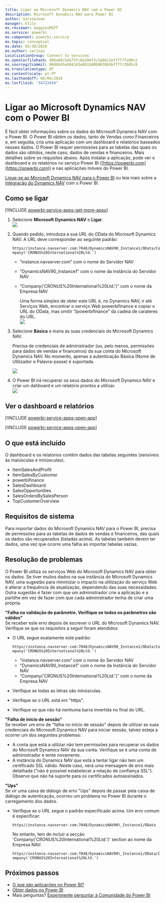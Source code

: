 ```yaml
---
title: Ligar ao Microsoft Dynamics NAV com o Power BI
description: Microsoft Dynamics NAV para Power BI
author: SarinaJoan
manager: kfile
ms.reviewer: maggiesMSFT
ms.service: powerbi
ms.component: powerbi-service
ms.topic: conceptual
ms.date: 05/30/2018
ms.author: sarinas
LocalizationGroup: Connect to services
ms.openlocfilehash: 498a66c5e675fc8a394f3c3a0dc2ef7ff7fa99c2
ms.sourcegitcommit: 80d6b45eb84243e801b60b9038b9bff77c30d5c8
ms.translationtype: HT
ms.contentlocale: pt-PT
ms.lasthandoff: 06/04/2018
ms.locfileid: "34722434"
---
```

# <a name="connect-to-microsoft-dynamics-nav-with-power-bi"></a>Ligar ao Microsoft Dynamics NAV com o Power BI
É fácil obter informações sobre os dados do Microsoft Dynamics NAV com o Power BI. O Power BI obtém os dados, tanto de Vendas como Financeiros e, em seguida, cria uma aplicação com um dashboard e relatórios baseados nesses dados. O Power BI requer permissões para as tabelas das quais os dados são obtidos, neste caso, dados de vendas e financeiros. Mais detalhes sobre os requisitos abaixo. Após instalar a aplicação, pode ver o dashboard e os relatórios no serviço Power BI ([https://powerbi.com](https://powerbi.com)) e nas aplicações móveis do Power BI. 

[Ligue-se ao Microsoft Dynamics NAV para o Power BI](https://app.powerbi.com/getdata/services/microsoft-dynamics-nav) ou leia mais sobre a [integração do Dynamics NAV](https://powerbi.microsoft.com/integrations/microsoft-dynamics-nav) com o Power BI.

## <a name="how-to-connect"></a>Como se ligar
[!INCLUDE [powerbi-service-apps-get-more-apps](./includes/powerbi-service-apps-get-more-apps.md)]

1. Selecione **Microsoft Dynamics NAV** e **Ligar**.  
   ![](media/service-connect-to-microsoft-dynamics-nav/mdnav.png)
2. Quando pedido, introduza a sua URL do OData do Microsoft Dynamics NAV. A URL deve corresponder ao seguinte padrão:
   
    `https//instance.navserver.com:7048/DynamicsNAV90_Instance1/OData/Company('CRONUS%20International%20Ltd.')`
   
   * “instance.navserver.com” com o nome do Servidor NAV
   * "DynamicsNAV90\_Instance1" com o nome da Instância do Servidor NAV
   * “Company('CRONUS%20International%20Ltd.')” com o nome da Empresa NAV
     
     Uma forma simples de obter este URL é, no Dynamics NAV, ir até Serviços Web, encontrar o serviço Web powerbifinance e copiar o URL do OData, mas omitir “/powerbifinance” da cadeia de carateres do URL.  
     ![](media/service-connect-to-microsoft-dynamics-nav/param.png)
3. Selecione **Básica** e insira as suas credenciais do Microsoft Dynamics NAV.
   
    Precisa de credenciais de administrador (ou, pelo menos, permissões para dados de vendas e financeiros) da sua conta do Microsoft Dynamics NAV.  No momento, apenas a autenticação Básica (Nome de Utilizador e Palavra-passe) é suportada.
   
    ![](media/service-connect-to-microsoft-dynamics-nav/creds.png)
4. O Power BI irá recuperar os seus dados do Microsoft Dynamics NAV e criar um dahboard e um relatório prontos a utilizar.   
   ![](media/service-connect-to-microsoft-dynamics-nav/dashboard.png)

## <a name="view-the-dashboard-and-reports"></a>Ver o dashboard e relatórios
[!INCLUDE [powerbi-service-apps-open-app](./includes/powerbi-service-apps-open-app.md)]

[!INCLUDE [powerbi-service-apps-open-app](./includes/powerbi-service-apps-what-now.md)]

## <a name="whats-included"></a>O que está incluído
O dashboard e os relatórios contêm dados das tabelas seguintes (sensíveis às maiúsculas e minúsculas):  

* ItemSalesAndProfit  
* ItemSalesByCustomer  
* powerbifinance  
* SalesDashboard  
* SalesOpportunities  
* SalesOrdersBySalesPerson  
* TopCustomerOverview  

## <a name="system-requirements"></a>Requisitos de sistema
Para importar dados do Microsoft Dynamics NAV para o Power BI, precisa de permissões para as tabelas de dados de vendas e financeiros, das quais os dados são recuperados (listadas acima). As tabelas também devem ter dados, uma vez que ocorre uma falha ao importar tabelas vazias.

## <a name="troubleshooting"></a>Resolução de problemas
O Power BI utiliza os serviços Web do Microsoft Dynamics NAV para obter os dados. Se tiver muitos dados na sua instância do Microsoft Dynamics NAV, uma sugestão para minimizar o impacto na utilização do serviço Web é alterar a frequência de atualização, dependendo das suas necessidades. Outra sugestão é fazer com que um administrador crie a aplicação e a partilhe em vez de fazer com que cada administrador tenha de criar uma própria.

**"Falha na validação do parâmetro. Verifique se todos os parâmetros são válidos"**  
Se receber este erro depois de escrever o URL do Microsoft Dynamics NAV. Verifique se que os requisitos a seguir foram atendidos:

* O URL segue exatamente este padrão:
  
    `https//instance.navserver.com:7048/DynamicsNAV90_Instance1/OData/Company('CRONUS%20International%20Ltd.')`
  
  * “instance.navserver.com” com o nome do Servidor NAV
  * "DynamicsNAV90\_Instance1" com o nome da Instância do Servidor NAV
  * “Company('CRONUS%20International%20Ltd.')” com o nome da Empresa NAV
* Verifique se todas as letras são minúsculas.  
* Verifique se o URL está em "https".  
* Verifique se que não há nenhuma barra invertida no final do URL.

**"Falha de início de sessão"**  
Se receber um erro de "falha no início de sessão" depois de utilizar as suas credenciais do Microsoft Dynamics NAV para iniciar sessão, talvez esteja a ocorrer um dos seguintes problemas:

* A conta que está a utilizar não tem permissões para recuperar os dados do Microsoft Dynamics NAV da sua conta. Verifique se é uma conta de administrador e tente novamente.
* A instância do Dynamics NAV que está a tentar ligar não tem um certificado SSL válido. Neste caso, verá uma mensagem de erro mais detalhada ("não é possível estabelecer a relação de confiança SSL"). Observe que não há suporte para os certificados autoassinados.

**"Ups"**  
Se vir uma caixa de diálogo de erro "Ups" depois de passar pela caixa de diálogo de autenticação, ocorreu um problema no Power BI durante o carregamento dos dados.

* Verifique se o URL segue o padrão especificado acima. Um erro comum é especificar:
  
    `https//instance.navserver.com:7048/DynamicsNAV90\_Instance1/OData`
  
    No entanto, tem de incluir a secção 'Company('CRONUS%20International%20Ltd.')' section ao nome da Empresa NAV:
  
    `https//instance.navserver.com:7048/DynamicsNAV90\_Instance1/OData/Company('CRONUS%20International%20Ltd.')`

## <a name="next-steps"></a>Próximos passos
* [O que são aplicações no Power BI?](service-install-use-apps.md)
* [Obter dados no Power BI](service-get-data.md)
* Mais perguntas? [Experimente perguntar à Comunidade do Power BI](http://community.powerbi.com/)

